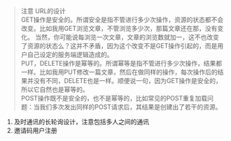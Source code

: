 > 注意  URL的设计  
GET操作是安全的。所谓安全是指不管进行多少次操作，资源的状态都不会改变。比如我用GET浏览文章，不管浏览多少次，那篇文章还在那，没有变化。
当然，你可能说每浏览一次文章，文章的浏览数就加一，这不也改变了资源的状态么？这并不矛盾，因为这个改变不是GET操作引起的，而是用户自己设定的服务端逻辑造成的。  
PUT，DELETE操作是幂等的。所谓幂等是指不管进行多少次操作，结果都一样。比如我用PUT修改一篇文章，然后在做同样的操作，每次操作后的结果并没有不同，DELETE也是一样。顺便说一句，因为GET操作是安全的，所以它自然也是幂等的。    
POST操作既不是安全的，也不是幂等的，比如常见的POST重复加载问题：当我们多次发出同样的POST请求后，其结果是创建出了若干的资源。

1. 及时通讯的长轮询设计，注意包括多人之间的通讯
2. 邀请码用户注册
